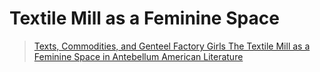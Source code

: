 # Textile Mill as a Feminine Space
> [Texts, Commodities, and Genteel Factory Girls The Textile Mill as a Feminine Space in Antebellum American Literature](https://www.jstor.org/stable/pdf/41158181.pdf?refreqid=fastly-default%3A2d8da8a03e08c9b8b7326c47b8521fc7&ab_segments=0%2Fbasic_search_gsv2%2Fcontrol&initiator=&acceptTC=1)

